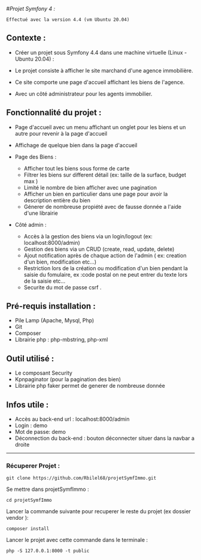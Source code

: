 #_Projet Symfony 4 :_

    Effectué avec la version 4.4 (vm Ubuntu 20.04)

## Contexte :
  - Créer un projet sous Symfony 4.4 dans une machine virtuelle (Linux - Ubuntu 20.04) :
    
- Le projet consiste à afficher le site marchand d'une agence immobilière.
- Ce site comporte une page d'accueil affichant les biens de l'agence. 
- Avec un côté administrateur pour les agents immobilier.

##  Fonctionnalité du projet :
  
  - Page d'accueil avec un menu affichant un onglet pour les biens et un autre pour revenir à la page d'accueil
    

  - Affichage de quelque bien dans la page d'accueil
    

  - Page des Biens :
      - Afficher tout les biens sous forme de carte
      - Filtrer les biens sur different détail (ex: taille de la surface, budget max )
      - Limité le nombre de bien afficher avec une pagination
      - Afficher un bien en particulier dans une page pour avoir la description entière du bien
      - Génerer de nombreuse propiété avec de fausse donnée a l'aide d'une librairie


  - Côté admin :
    
    - Accès à la gestion des biens via un login/logout (ex: localhost:8000/admin)
    - Gestion des biens via un CRUD (create, read, update, delete)
    - Ajout notification après de chaque action de l'admin ( ex: creation d'un bien, modification etc...)
    - Restriction lors de la création ou modification d'un bien pendant la saisie du fomulaire, ex :code postal on ne peut entrer du texte lors de la saisie etc...
    - Securite du mot de passe csrf .
    
## Pré-requis installation : 

 - Pile Lamp (Apache, Mysql, Php)
 - Git
 - Composer
 - Librairie php : php-mbstring, php-xml

## Outil utilisé :
    
 - Le composant Security
 - Kpnpaginator (pour la pagination des bien)
 - Librairie php faker permet de generer de nombreuse donnée 

## Infos utile :
 - Accès au back-end url : localhost:8000/admin
 - Login : demo
 - Mot de passe: demo
 - Déconnection du back-end : bouton déconnecter situer dans la navbar a droite
-----------------------------------------------
###  Récuperer Projet : 
    git clone https://github.com/Rbilel68/projetSymfImmo.git
 
 Se mettre dans projetSymfImmo : 
    
    cd projetSymfImmo

 Lancer la commande suivante pour recuperer le reste du projet (ex dossier vendor ):

    composer install

 Lancer le projet avec cette commande dans le terminale :
  
    php -S 127.0.0.1:8000 -t public

